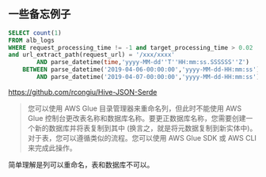 ## 一些备忘例子
```sql
SELECT count(1)
FROM alb_logs
WHERE request_processing_time != -1 and target_processing_time > 0.02
and url_extract_path(request_url) = '/xxx/xxxx'
        AND parse_datetime(time,'yyyy-MM-dd''T''HH:mm:ss.SSSSSS''Z')
    BETWEEN parse_datetime('2019-04-06-00:00:00','yyyy-MM-dd-HH:mm:ss')
        AND parse_datetime('2019-04-07-00:00:00','yyyy-MM-dd-HH:mm:ss') 
```


https://github.com/rcongiu/Hive-JSON-Serde

> 您可以使用 AWS Glue 目录管理器来重命名列，但此时不能使用 AWS Glue 控制台更改表名称和数据库名称。要更正数据库名称，您需要创建一个新的数据库并将表复制到其中 (换言之，就是将元数据复制到新实体中)。对于表，您可以遵循类似的流程。您可以使用 AWS Glue SDK 或 AWS CLI 来完成此操作。

简单理解是列可以重命名，表和数据库不可以。
